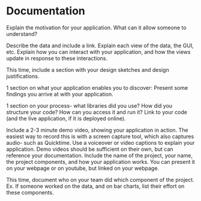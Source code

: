 # Documentation
Explain the motivation for your application.  What can it allow someone to understand? 

Describe the data and include a link. 
Explain each view of the data, the GUI, etc.  Explain how you can interact with your application, and how the views update in response to these interactions. 

This time, include a section with your design sketches and design justifications.

1 section on what your application enables you to discover: Present some findings you arrive at with your application. 

1 section on your process- what libraries did you use?  How did you structure your code?  How can you access it and run it?  Link to your code (and the live application, if it is deployed online). 

Include a 2-3 minute demo video, showing your application in action.  The easiest way to record this is with a screen capture tool, which also captures audio- such as Quicktime.  Use a voiceover or video captions to explain your application.  Demo videos should be sufficient on their own, but can reference your documentation.  Include the name of the project, your name, the project components, and how your application works.  You can present it on your webpage or on youtube, but linked on your webpage. 

This time, document who on your team did which component of the project.  Ex.  If someone worked on the data, and on bar charts, list their effort on these components.
